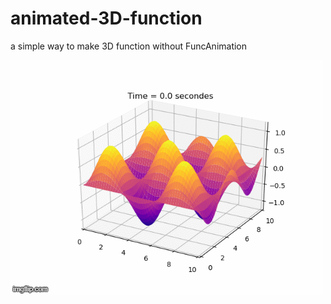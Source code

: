# animated-3D-function
a simple way to make 3D function without FuncAnimation

![](animated-function_3D.gif)
